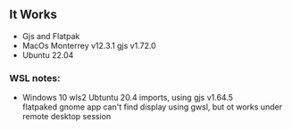 ## It Works
- Gjs and Flatpak 
- MacOs Monterrey v12.3.1 gjs v1.72.0
- Ubuntu 22.04


### WSL notes:
- Windows 10 wls2 Ubtuntu 20.4 imports, using gjs v1.64.5  
flatpaked gnome app can't find display using gwsl, but ot works under remote desktop session